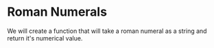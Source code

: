 # Roman Numerals

We will create a function that will take a roman numeral as a string and return it's numerical value.
